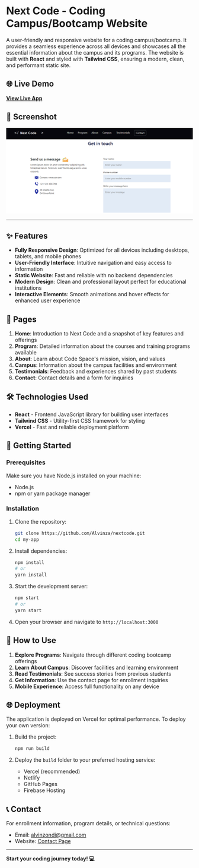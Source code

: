 # Next Code - Coding Campus/Bootcamp Website

A user-friendly and responsive website for a coding campus/bootcamp. It provides a seamless experience across all devices and showcases all the essential information about the campus and its programs. The website is built with **React** and styled with **Tailwind CSS**, ensuring a modern, clean, and performant static site.

## 🌐 Live Demo

**[View Live App](https://your-nextcode-app.vercel.app)**
## 📸 Screenshot

![App Screenshot](./my-app/src/assets/screenshot.png)

---
## ✨ Features

- **Fully Responsive Design**: Optimized for all devices including desktops, tablets, and mobile phones
- **User-Friendly Interface**: Intuitive navigation and easy access to information
- **Static Website**: Fast and reliable with no backend dependencies
- **Modern Design**: Clean and professional layout perfect for educational institutions
- **Interactive Elements**: Smooth animations and hover effects for enhanced user experience

## 📄 Pages

1. **Home**: Introduction to Next Code and a snapshot of key features and offerings
2. **Program**: Detailed information about the courses and training programs available
3. **About**: Learn about Code Space's mission, vision, and values
4. **Campus**: Information about the campus facilities and environment
5. **Testimonials**: Feedback and experiences shared by past students
6. **Contact**: Contact details and a form for inquiries

## 🛠️ Technologies Used

- **React** - Frontend JavaScript library for building user interfaces
- **Tailwind CSS** - Utility-first CSS framework for styling
- **Vercel** - Fast and reliable deployment platform

## 🚀 Getting Started

### Prerequisites

Make sure you have Node.js installed on your machine:
- Node.js 
- npm or yarn package manager

### Installation

1. Clone the repository:
   ```bash
   git clone https://github.com/Alvinza/nextcode.git
   cd my-app
   ```

2. Install dependencies:
   ```bash
   npm install
   # or
   yarn install
   ```

3. Start the development server:
   ```bash
   npm start
   # or
   yarn start
   ```

4. Open your browser and navigate to `http://localhost:3000`

## 📖 How to Use

1. **Explore Programs**: Navigate through different coding bootcamp offerings
2. **Learn About Campus**: Discover facilities and learning environment
3. **Read Testimonials**: See success stories from previous students
4. **Get Information**: Use the contact page for enrollment inquiries
5. **Mobile Experience**: Access full functionality on any device

## 🌐 Deployment

The application is deployed on Vercel for optimal performance. To deploy your own version:

1. Build the project:
   ```bash
   npm run build
   ```

2. Deploy the `build` folder to your preferred hosting service:
   - Vercel (recommended)
   - Netlify
   - GitHub Pages
   - Firebase Hosting

## 📞 Contact

For enrollment information, program details, or technical questions:
- Email: alvinzondi@gmail.com
- Website: [Contact Page](https://your-nextcode-app.vercel.app/contact)

---

**Start your coding journey today! 💻**
